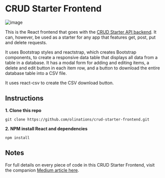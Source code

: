 # CRUD Starter Frontend

![image](https://github.com/olinations/crud-starter-frontend/blob/master/template.png)

This is the React frontend that goes with the [CRUD Starter API backend](https://github.com/olinations/crud-starter-api). It can, however, be used as a starter for any app that features get, post, put and delete requests.

It uses Bootstrap styles and reactstrap, which creates Bootstrap components, to create a responsive data table that displays all data from a table in a database. It has a modal form for adding and editing items, a delete and edit button in each item row, and a button to download the entire database table into a CSV file.

It uses react-csv to create the CSV download button.

## Instructions

**1. Clone this repo**

```
git clone https://github.com/olinations/crud-starter-frontend.git
```

**2. NPM install React and dependencies**

```
npm install
```

## Notes

For full details on every piece of code in this CRUD Starter Frontend, visit the companion [Medium article here](https://medium.com/@olinations/build-a-crud-template-using-react-bootstrap-express-postgres-9f84cc444438?source=friends_link&sk=51028bf98ff92bc659d3edbb539a82bb).